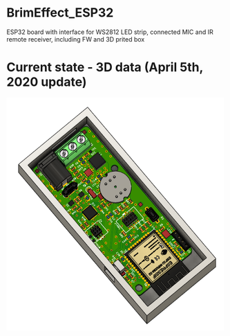# BrimEffect_ESP32
 ESP32 board with interface for WS2812 LED strip, connected MIC and IR remote receiver, including FW and 3D prited box
 
# Current state - 3D data (April 5th, 2020 update)
![3D model](https://github.com/Yourigh/BrimEffect_ESP32/blob/master/Mechanical/PCBAwBOX_V6.png)
